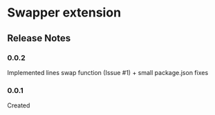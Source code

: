 # Swapper extension

## Release Notes

### 0.0.2

Implemented lines swap function (Issue #1) + small package.json fixes

### 0.0.1

Created
